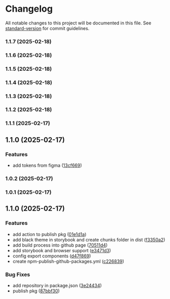 # Changelog

All notable changes to this project will be documented in this file. See [standard-version](https://github.com/conventional-changelog/standard-version) for commit guidelines.

### 1.1.7 (2025-02-18)

### 1.1.6 (2025-02-18)

### 1.1.5 (2025-02-18)

### 1.1.4 (2025-02-18)

### 1.1.3 (2025-02-18)

### 1.1.2 (2025-02-18)

### 1.1.1 (2025-02-17)

## 1.1.0 (2025-02-17)


### Features

* add tokens from figma ([13cf669](https://github.com/urielgaraje/gdi-ui/commit/13cf6699311ddee38e4769e078d53c67b45cb275))

### 1.0.2 (2025-02-17)

### 1.0.1 (2025-02-17)

## 1.1.0 (2025-02-17)


### Features

* add action to publish pkg ([01e1d1a](https://github.com/urielgaraje/gdi-ui/commit/01e1d1a84c951fb99c4aa942d8657c00c0f50db3))
* add black theme in storybook and create chunks folder in dist ([f3350a2](https://github.com/urielgaraje/gdi-ui/commit/f3350a2e938f1a5006714438a4aa3fc3f49c34de))
* add build process into github page ([70511d4](https://github.com/urielgaraje/gdi-ui/commit/70511d47031c94348a3f947582a6cd8c10e33ca7))
* add storybook and browser support ([e3471d3](https://github.com/urielgaraje/gdi-ui/commit/e3471d37cb2905c9b1c2b0c834871e5335871c8b))
* config export components ([d47f869](https://github.com/urielgaraje/gdi-ui/commit/d47f86937642a032ad37022875ab498b296eaeab))
* create npm-publish-github-packages.yml ([c226839](https://github.com/urielgaraje/gdi-ui/commit/c22683962f4c36391559b93d03942c287e255ab5))


### Bug Fixes

* add repository in package.json ([3e24434](https://github.com/urielgaraje/gdi-ui/commit/3e24434ae64dda62ca22ad8b37476a84d721515d))
* publish pkg ([87bbf30](https://github.com/urielgaraje/gdi-ui/commit/87bbf300ce1006359c3567e299afeba1c24dd9e8))
